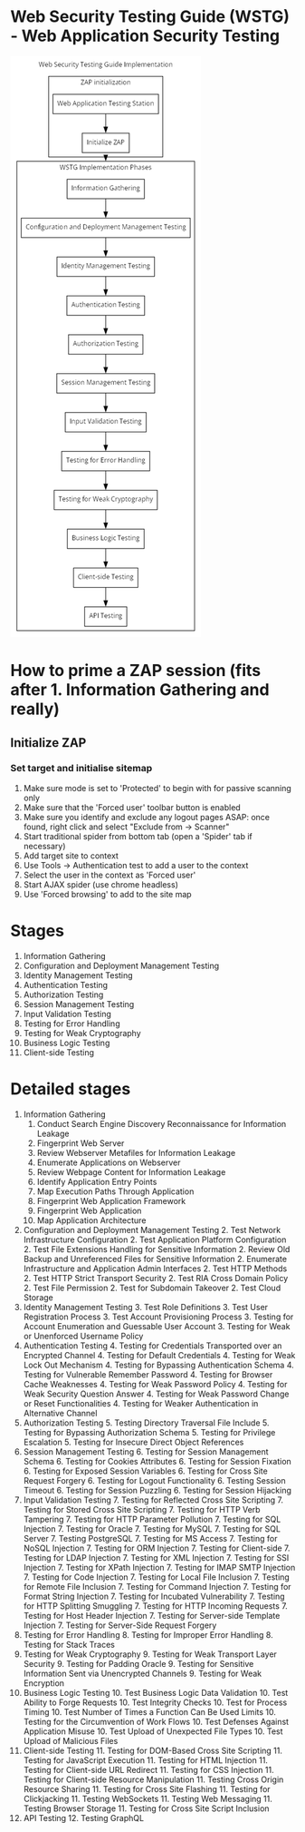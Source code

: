 # Web Security Testing Guide (WSTG) - Web Application Security Testing
![Overview](../schematic_01.png "Overview")

# How to prime a ZAP session (fits after 1. Information Gathering and really) 
## Initialize ZAP
### Set target and initialise sitemap
1. Make sure mode is set to 'Protected' to begin with for passive scanning only
2. Make sure that the 'Forced user' toolbar button is enabled
3. Make sure you identify and exclude any logout pages ASAP: once found, right click and select "Exclude from -> Scanner"
2. Start traditional spider from bottom tab (open a 'Spider' tab if necessary)
2. Add target site to context
3. Use Tools -> Authentication test to add a user to the context
4. Select the user in the context as 'Forced user' 
4. Start AJAX spider (use chrome headless)
5. Use 'Forced browsing' to add to the site map

# Stages
1. Information Gathering
2. Configuration and Deployment Management Testing
3. Identity Management Testing
4. Authentication Testing
5. Authorization Testing
6. Session Management Testing
7. Input Validation Testing
8. Testing for Error Handling
9. Testing for Weak Cryptography
10. Business Logic Testing
11. Client-side Testing

# Detailed stages
1. Information Gathering
	1. Conduct Search Engine Discovery Reconnaissance for Information Leakage
	1. Fingerprint Web Server
	1. Review Webserver Metafiles for Information Leakage
	1. Enumerate Applications on Webserver
	1. Review Webpage Content for Information Leakage
	1. Identify Application Entry Points
	1. Map Execution Paths Through Application
	1. Fingerprint Web Application Framework
	1. Fingerprint Web Application
	1. Map Application Architecture
2. Configuration and Deployment Management Testing
	2. Test Network Infrastructure Configuration
	2. Test Application Platform Configuration
	2. Test File Extensions Handling for Sensitive Information
	2. Review Old Backup and Unreferenced Files for Sensitive Information
	2. Enumerate Infrastructure and Application Admin Interfaces
	2. Test HTTP Methods
	2. Test HTTP Strict Transport Security
	2. Test RIA Cross Domain Policy
	2. Test File Permission
	2. Test for Subdomain Takeover
	2. Test Cloud Storage
3. Identity Management Testing
	3. Test Role Definitions
	3. Test User Registration Process
	3. Test Account Provisioning Process
	3. Testing for Account Enumeration and Guessable User Account
	3. Testing for Weak or Unenforced Username Policy
4. Authentication Testing
	4. Testing for Credentials Transported over an Encrypted Channel
	4. Testing for Default Credentials
	4. Testing for Weak Lock Out Mechanism
	4. Testing for Bypassing Authentication Schema
	4. Testing for Vulnerable Remember Password
	4. Testing for Browser Cache Weaknesses
	4. Testing for Weak Password Policy
	4. Testing for Weak Security Question Answer
	4. Testing for Weak Password Change or Reset Functionalities
	4. Testing for Weaker Authentication in Alternative Channel
5. Authorization Testing
	5. Testing Directory Traversal File Include
	5. Testing for Bypassing Authorization Schema
	5. Testing for Privilege Escalation
	5. Testing for Insecure Direct Object References
6. Session Management Testing
	6. Testing for Session Management Schema
	6. Testing for Cookies Attributes
	6. Testing for Session Fixation
	6. Testing for Exposed Session Variables
	6. Testing for Cross Site Request Forgery
	6. Testing for Logout Functionality
	6. Testing Session Timeout
	6. Testing for Session Puzzling
	6. Testing for Session Hijacking
7. Input Validation Testing
	7. Testing for Reflected Cross Site Scripting
	7. Testing for Stored Cross Site Scripting
	7. Testing for HTTP Verb Tampering
	7. Testing for HTTP Parameter Pollution
	7. Testing for SQL Injection
		7. Testing for Oracle
		7. Testing for MySQL
		7. Testing for SQL Server
		7. Testing PostgreSQL
		7. Testing for MS Access
		7. Testing for NoSQL Injection
		7. Testing for ORM Injection
		7. Testing for Client-side
	7. Testing for LDAP Injection
	7. Testing for XML Injection
	7. Testing for SSI Injection
	7. Testing for XPath Injection
	7. Testing for IMAP SMTP Injection
	7. Testing for Code Injection
		7. Testing for Local File Inclusion
		7. Testing for Remote File Inclusion
	7. Testing for Command Injection
	7. Testing for Format String Injection
	7. Testing for Incubated Vulnerability
	7. Testing for HTTP Splitting Smuggling
	7. Testing for HTTP Incoming Requests
	7. Testing for Host Header Injection
	7. Testing for Server-side Template Injection
	7. Testing for Server-Side Request Forgery
8. Testing for Error Handling
	8. Testing for Improper Error Handling
	8. Testing for Stack Traces
9. Testing for Weak Cryptography
	9. Testing for Weak Transport Layer Security
	9. Testing for Padding Oracle
	9. Testing for Sensitive Information Sent via Unencrypted Channels
	9. Testing for Weak Encryption
10. Business Logic Testing
	10. Test Business Logic Data Validation
	10. Test Ability to Forge Requests
	10. Test Integrity Checks
	10. Test for Process Timing
	10. Test Number of Times a Function Can Be Used Limits
	10. Testing for the Circumvention of Work Flows
	10. Test Defenses Against Application Misuse
	10. Test Upload of Unexpected File Types
	10. Test Upload of Malicious Files
11. Client-side Testing
	11. Testing for DOM-Based Cross Site Scripting
	11. Testing for JavaScript Execution
	11. Testing for HTML Injection
	11. Testing for Client-side URL Redirect
	11. Testing for CSS Injection
	11. Testing for Client-side Resource Manipulation
	11. Testing Cross Origin Resource Sharing
	11. Testing for Cross Site Flashing
	11. Testing for Clickjacking
	11. Testing WebSockets
	11. Testing Web Messaging
	11. Testing Browser Storage
	11. Testing for Cross Site Script Inclusion
12. API Testing
	12. Testing GraphQL